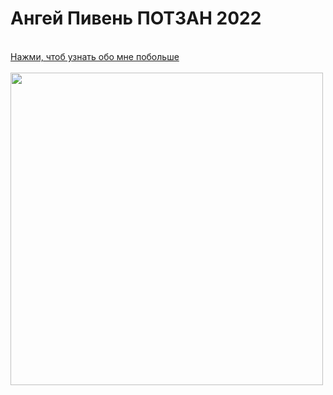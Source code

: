 <h1>Ангей Пивень ПОТЗАН 2022</h1>
<br>
<a href='https://doxbin.org/upload/allianceantifurryklm'>Нажми, чтоб узнать обо мне побольше</a>
<br>
<br>
<img src='https://i.imgur.com/HLydTDK.jpeg' width=500 height=500></img>
